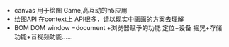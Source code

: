 - canvas 用于绘图  Game,高互动的h5应用
- 绘图API 在context上 API很多，请以现实中画画的方案去理解
- BOM DOM
    window =document +浏览器赋予的功能 定位+设备
    摇晃+存储功能+音视频功能......